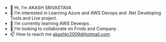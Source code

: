 - 👋 Hi, I’m AKASH SRIVASTAVA
- 👀 I’m interested in Learning Azure and AWS Devops and .Net Developing Tools and Live project.
- 🌱 I’m currently learning AWS Deveops .
- 💞️ I’m looking to collaborate on Frnds and Company .
- 📫 How to reach me akashkr2009@hotmail.com

<!---
AkAsHSoFtwarEeNginneR/AkAsHSoFtwarEeNginneR is a ✨ special ✨ repository because its `README.md` (this file) appears on your GitHub profile.
You can click the Preview link to take a look at your changes.
--->
